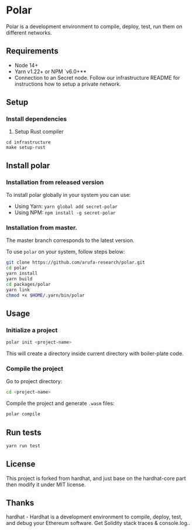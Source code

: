 # Polar

Polar is a development environment to compile, deploy, test, run them on different networks.

## Requirements

- Node 14+
- Yarn v1.22+ or NPM `v6.0+**
- Connection to an Secret node. Follow our infrastructure README for instructions how to setup a private network.

## Setup

### Install dependencies

1. Setup Rust compiler

```
cd infrastructure
make setup-rust
```

## Install polar
### Installation from released version
To install polar globally in your system you can use:
  - Using Yarn: `yarn global add secret-polar`
  - Using NPM: `npm install -g secret-polar`

### Installation from master.
The master branch corresponds to the latest version.

To use  `polar` on your system, follow steps below:
```bash
git clone https://github.com/arufa-research/polar.git
cd polar
yarn install
yarn build
cd packages/polar
yarn link
chmod +x $HOME/.yarn/bin/polar
```
## Usage

### Initialize a project

```bash
polar init <project-name>
```

This will create a directory <project-name> inside current directory with boiler-plate code.

### Compile the project

Go to project directory:

```bash
cd <project-name>
```

Compile the project and generate `.wasm` files:

```bash
polar compile
```

## Run tests

```bash
yarn run test
```

## License

This project is forked from hardhat, and just base on the hardhat-core part then modify it under MIT license.

## Thanks

hardhat - Hardhat is a development environment to compile, deploy, test, and debug your Ethereum software. Get Solidity stack traces & console.log..
